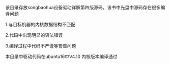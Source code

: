该目录存放songbaohua设备驱动详解第四版源码，该书中光盘中源码存在很多编译问题

1.与目标机器的内核数据结构不匹配

2.代码中出现明显的语法错误

3.编译过程中代码不严谨等警告问题


本目录中驱动代码在ubuntu16中V4.10 内核版本编译通过
